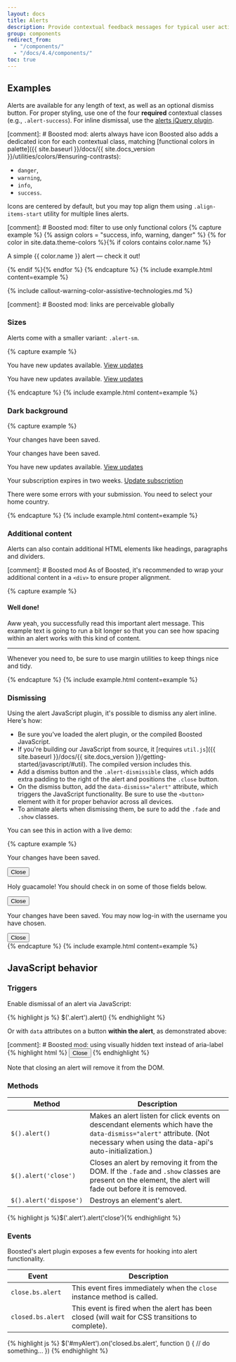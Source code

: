 ```yaml
---
layout: docs
title: Alerts
description: Provide contextual feedback messages for typical user actions with the handful of available and flexible alert messages.
group: components
redirect_from:
  - "/components/"
  - "/docs/4.4/components/"
toc: true
---
```


## Examples

Alerts are available for any length of text, as well as an optional dismiss button. For proper styling, use one of the four **required** contextual classes (e.g., `.alert-success`). For inline dismissal, use the [alerts jQuery plugin](#dismissing).

[comment]: # Boosted mod: alerts always have icon
Boosted also adds a dedicated icon for each contextual class, matching [functional colors in palette]({{ site.baseurl }}/docs/{{ site.docs_version }}/utilities/colors/#ensuring-contrasts):
* `danger`,
* `warning`,
* `info`,
* `success`.

Icons are centered by default, but you may top align them using `.align-items-start` utility for multiple lines alerts.

[comment]: # Boosted mod: filter to use only functional colors
{% capture example %}
{% assign colors = "success, info, warning, danger" %}
{% for color in site.data.theme-colors %}{% if colors contains color.name %}
<div class="alert alert-{{ color.name }}" role="alert">
  <p class="mb-0">A simple {{ color.name }} alert — check it out!</p>
</div>{% endif %}{% endfor %}
{% endcapture %}
{% include example.html content=example %}

{% include callout-warning-color-assistive-technologies.md %}

[comment]: # Boosted mod: links are perceivable globally

### Sizes

Alerts come with a smaller variant: `.alert-sm`.

{% capture example %}
<div class="alert alert-info alert-sm" role="alert">
  <p class="mb-0">You have new updates available. <a href="#">View updates</a></p>
</div>
<div class="alert alert-info" role="alert">
  <p class="mb-0">You have new updates available. <a href="#">View updates</a></p>
</div>
{% endcapture %}
{% include example.html content=example %}

### Dark background
 
{% capture example %}
<div class="bg-dark p-3">
    <div class="alert alert-sm alert-success" role="alert">
        <p class="mb-0">Your changes have been saved.</p>
    </div>
    <div class="alert alert-success" role="alert">
        <p class="mb-0">Your changes have been saved.</p>
    </div>
    <div class="alert alert-info" role="alert">
        <p class="mb-0">You have new updates available. <a href="#">View updates</a></p>
    </div>
    <div class="alert alert-warning" role="alert">
        <p class="mb-0">Your subscription expires in two weeks. <a href="#">Update subscription</a></p>
    </div>
    <div class="alert alert-danger" role="alert">
        <p class="mb-0">
            There were some errors with your submission.
            <span class="d-block font-weight-normal">You need to select your home country.</span>
        </p>
    </div>
</div>
{% endcapture %} {% include example.html content=example %}

### Additional content

Alerts can also contain additional HTML elements like headings, paragraphs and dividers.

[comment]: # Boosted mod
As of Boosted, it's recommended to wrap your additional content in a `<div>` to ensure proper alignment.

{% capture example %}
<div class="alert alert-success" role="alert">
  <div>
      <h4 class="alert-heading">Well done!</h4>
      <p>Aww yeah, you successfully read this important alert message. This example text is going to run a bit longer so that you can see how spacing within an alert works with this kind of content.</p>
      <hr>
      <p class="mb-0">Whenever you need to, be sure to use margin utilities to keep things nice and tidy.</p>
  </div>
</div>
{% endcapture %}
{% include example.html content=example %}


### Dismissing

Using the alert JavaScript plugin, it's possible to dismiss any alert inline. Here's how:

- Be sure you've loaded the alert plugin, or the compiled Boosted JavaScript.
- If you're building our JavaScript from source, it [requires `util.js`]({{ site.baseurl }}/docs/{{ site.docs_version }}/getting-started/javascript/#util). The compiled version includes this.
- Add a dismiss button and the `.alert-dismissible` class, which adds extra padding to the right of the alert and positions the `.close` button.
- On the dismiss button, add the `data-dismiss="alert"` attribute, which triggers the JavaScript functionality. Be sure to use the `<button>` element with it for proper behavior across all devices.
- To animate alerts when dismissing them, be sure to add the `.fade` and `.show` classes.

You can see this in action with a live demo:

{% capture example %}
<div class="alert alert-success alert-sm alert-dismissible fade show" role="alert">
  <p class="mb-0">Your changes have been saved.</p>
  <button type="button" class="close" data-dismiss="alert">
      <span class="sr-only">Close</span>
  </button>
</div>
<div class="alert alert-warning alert-dismissible fade show" role="alert">
  <p class="mb-0">
      Holy guacamole!
      <span class="d-block font-weight-normal">You should check in on some of those fields below.</span>
  </p>
  <button type="button" class="close" data-dismiss="alert">
      <span class="sr-only">Close</span>
  </button>
</div>
<div class="bg-dark p-3">
    <div class="alert alert-lg alert-danger alert-dismissible fade show mb-0" role="alert">
        <p class="mb-0">
            Your changes have been saved.
            <span class="d-block font-weight-normal">You may now log-in with the username you have chosen.</span>
        </p>
        <button type="button" class="close" data-dismiss="alert">
            <span class="sr-only">Close</span>
        </button>
    </div>
</div>
{% endcapture %}
{% include example.html content=example %}

## JavaScript behavior

### Triggers

Enable dismissal of an alert via JavaScript:

{% highlight js %}
$('.alert').alert()
{% endhighlight %}

Or with `data` attributes on a button **within the alert**, as demonstrated above:

[comment]: # Boosted mod: using visually hidden text instead of aria-label
{% highlight html %}
<button type="button" class="close" data-dismiss="alert">
    <span class="sr-only">Close</span>
</button>
{% endhighlight %}

Note that closing an alert will remove it from the DOM.

### Methods

| Method | Description |
| --- | --- |
| `$().alert()` | Makes an alert listen for click events on descendant elements which have the `data-dismiss="alert"` attribute. (Not necessary when using the data-api's auto-initialization.) |
| `$().alert('close')` | Closes an alert by removing it from the DOM. If the `.fade` and `.show` classes are present on the element, the alert will fade out before it is removed. |
| `$().alert('dispose')` | Destroys an element's alert. |

{% highlight js %}$('.alert').alert('close'){% endhighlight %}

### Events

Boosted's alert plugin exposes a few events for hooking into alert functionality.

| Event | Description |
| --- | --- |
| `close.bs.alert` | This event fires immediately when the <code>close</code> instance method is called. |
| `closed.bs.alert` | This event is fired when the alert has been closed (will wait for CSS transitions to complete). |

{% highlight js %}
$('#myAlert').on('closed.bs.alert', function () {
  // do something...
})
{% endhighlight %}
